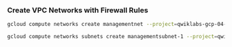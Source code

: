 ### **Create VPC Networks with Firewall Rules**

```bash
gcloud compute networks create managementnet --project=qwiklabs-gcp-04-10e0bfc4aa8f --subnet-mode=custom --mtu=1460 --bgp-routing-mode=regional --bgp-best-path-selection-mode=legacy
```
```bash
gcloud compute networks subnets create managementsubnet-1 --project=qwiklabs-gcp-04-10e0bfc4aa8f --description=subred --range=10.130.0.0/20 --stack-type=IPV4_ONLY --network=managementnet --region=us-west1
```
